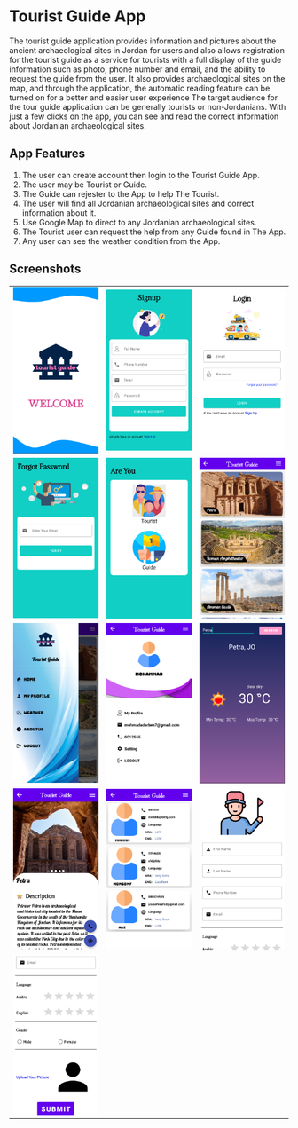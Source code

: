 # Tourist Guide App

The tourist guide application provides information and pictures about the ancient archaeological sites in Jordan for users and also allows registration for the tourist guide as a service for tourists with a full display of the guide information such as photo, phone number and email, and the ability to request the guide from the user.
It also provides archaeological sites on the map, and through the application, the automatic reading feature can be turned on for a better and easier user experience
The target audience for the tour guide application can be generally tourists or non-Jordanians. With just a few clicks on the app, you can see and read the correct information about Jordanian archaeological sites.

## App Features

1. The user can create account then login to the Tourist Guide App.
2. The user may be Tourist or Guide.
3. The Guide can rejester to the App to help The Tourist.
4. The user will find all Jordanian archaeological sites and correct information about it.
5. Use Google Map to direct to any Jordanian archaeological sites.
6. The Tourist user can request the help from any Guide found in The App.
7. Any user can see the weather condition from the App.

## Screenshots

|        |  |                     |
| :---------- | :--------:  |       ----------:        |
| ![](screenshots/Splash.png)  |   ![](screenshots/Signup.png)    | ![](screenshots/login.png)      |
| ![](screenshots/Forgot.png)  |   ![](screenshots/Selection.png)    | ![](screenshots/Main.png)      |
| ![](screenshots/NavigationDrawer.png)  |   ![](screenshots/Profile.png)    | ![](screenshots/Weather.png)      |
| ![](screenshots/Details.png)  |   ![](screenshots/TouristList.png)    | ![](screenshots/Guide_Rejestration1.png)      |
| ![](screenshots/Guide_Rejestration2.png)  |       |       |
